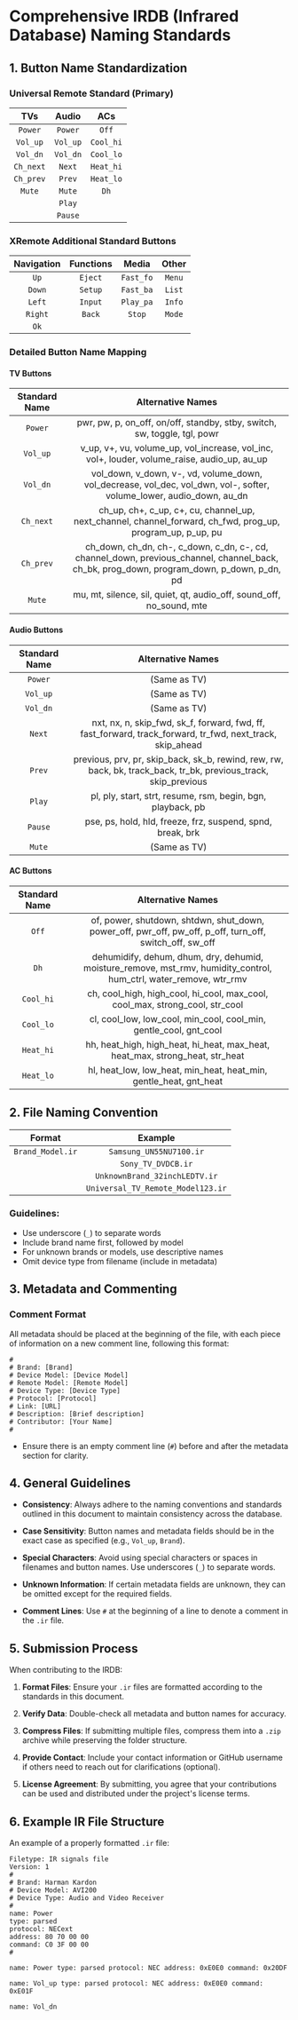 # Comprehensive IRDB (Infrared Database) Naming Standards

## 1. Button Name Standardization

### Universal Remote Standard (Primary)

|     TVs     |   Audio   |     ACs     |
|:-----------:|:---------:|:-----------:|
|   `Power`   |  `Power`  |    `Off`    |
|  `Vol_up`   | `Vol_up`  | `Cool_hi`   |
|  `Vol_dn`   | `Vol_dn`  | `Cool_lo`   |
| `Ch_next`   |  `Next`   | `Heat_hi`   |
| `Ch_prev`   |  `Prev`   | `Heat_lo`   |
|   `Mute`    |  `Mute`   |    `Dh`     |
|             |  `Play`   |             |
|             |  `Pause`  |             |

### XRemote Additional Standard Buttons

| Navigation | Functions |   Media   |  Other  |
|:----------:|:---------:|:---------:|:-------:|
|    `Up`    |  `Eject`  | `Fast_fo` | `Menu`  |
|   `Down`   |  `Setup`  | `Fast_ba` | `List`  |
|   `Left`   |  `Input`  | `Play_pa` | `Info`  |
|  `Right`   |  `Back`   |  `Stop`   | `Mode`  |
|    `Ok`    |           |           |         |

### Detailed Button Name Mapping

#### TV Buttons

| Standard Name |        Alternative Names         |
|:-------------:|:--------------------------------:|
|    `Power`    | pwr, pw, p, on_off, on/off, standby, stby, switch, sw, toggle, tgl, powr |
|   `Vol_up`    | v_up, v+, vu, volume_up, vol_increase, vol_inc, vol+, louder, volume_raise, audio_up, au_up |
|   `Vol_dn`    | vol_down, v_down, v-, vd, volume_down, vol_decrease, vol_dec, vol_dwn, vol-, softer, volume_lower, audio_down, au_dn |
|  `Ch_next`    | ch_up, ch+, c_up, c+, cu, channel_up, next_channel, channel_forward, ch_fwd, prog_up, program_up, p_up, pu |
|  `Ch_prev`    | ch_down, ch_dn, ch-, c_down, c_dn, c-, cd, channel_down, previous_channel, channel_back, ch_bk, prog_down, program_down, p_down, p_dn, pd |
|    `Mute`     | mu, mt, silence, sil, quiet, qt, audio_off, sound_off, no_sound, mte |

#### Audio Buttons

| Standard Name |        Alternative Names         |
|:-------------:|:--------------------------------:|
|    `Power`    | (Same as TV) |
|   `Vol_up`    | (Same as TV) |
|   `Vol_dn`    | (Same as TV) |
|    `Next`     | nxt, nx, n, skip_fwd, sk_f, forward, fwd, ff, fast_forward, track_forward, tr_fwd, next_track, skip_ahead |
|    `Prev`     | previous, prv, pr, skip_back, sk_b, rewind, rew, rw, back, bk, track_back, tr_bk, previous_track, skip_previous |
|    `Play`     | pl, ply, start, strt, resume, rsm, begin, bgn, playback, pb |
|    `Pause`    | pse, ps, hold, hld, freeze, frz, suspend, spnd, break, brk |
|    `Mute`     | (Same as TV) |

#### AC Buttons

| Standard Name |        Alternative Names         |
|:-------------:|:--------------------------------:|
|     `Off`     | of, power, shutdown, shtdwn, shut_down, power_off, pwr_off, pw_off, p_off, turn_off, switch_off, sw_off |
|     `Dh`      | dehumidify, dehum, dhum, dry, dehumid, moisture_remove, mst_rmv, humidity_control, hum_ctrl, water_remove, wtr_rmv |
|  `Cool_hi`    | ch, cool_high, high_cool, hi_cool, max_cool, cool_max, strong_cool, str_cool |
|  `Cool_lo`    | cl, cool_low, low_cool, min_cool, cool_min, gentle_cool, gnt_cool |
|  `Heat_hi`    | hh, heat_high, high_heat, hi_heat, max_heat, heat_max, strong_heat, str_heat |
|  `Heat_lo`    | hl, heat_low, low_heat, min_heat, heat_min, gentle_heat, gnt_heat |

## 2. File Naming Convention

|       Format       |           Example           |
|:------------------:|:---------------------------:|
| `Brand_Model.ir`   | `Samsung_UN55NU7100.ir`     |
|                    | `Sony_TV_DVDCB.ir`          |
|                    | `UnknownBrand_32inchLEDTV.ir` |
|                    | `Universal_TV_Remote_Model123.ir` |

### Guidelines:

- Use underscore (`_`) to separate words
- Include brand name first, followed by model
- For unknown brands or models, use descriptive names
- Omit device type from filename (include in metadata)

## 3. Metadata and Commenting

### Comment Format

All metadata should be placed at the beginning of the file, with each piece of information on a new comment line, following this format:
```
#
# Brand: [Brand]
# Device Model: [Device Model]
# Remote Model: [Remote Model]
# Device Type: [Device Type]
# Protocol: [Protocol]
# Link: [URL]
# Description: [Brief description]
# Contributor: [Your Name]
#
```

- Ensure there is an empty comment line (`#`) before and after the metadata section for clarity.

## 4. General Guidelines

- **Consistency**: Always adhere to the naming conventions and standards outlined in this document to maintain consistency across the database.

- **Case Sensitivity**: Button names and metadata fields should be in the exact case as specified (e.g., `Vol_up`, `Brand`).

- **Special Characters**: Avoid using special characters or spaces in filenames and button names. Use underscores (`_`) to separate words.

- **Unknown Information**: If certain metadata fields are unknown, they can be omitted except for the required fields.

- **Comment Lines**: Use `#` at the beginning of a line to denote a comment in the `.ir` file.

## 5. Submission Process

When contributing to the IRDB:

1. **Format Files**: Ensure your `.ir` files are formatted according to the standards in this document.

2. **Verify Data**: Double-check all metadata and button names for accuracy.

3. **Compress Files**: If submitting multiple files, compress them into a `.zip` archive while preserving the folder structure.

4. **Provide Contact**: Include your contact information or GitHub username if others need to reach out for clarifications (optional).

5. **License Agreement**: By submitting, you agree that your contributions can be used and distributed under the project's license terms.

## 6. Example IR File Structure

An example of a properly formatted `.ir` file:
```
Filetype: IR signals file
Version: 1
#
# Brand: Harman Kardon
# Device Model: AVI200
# Device Type: Audio and Video Receiver
#
name: Power
type: parsed
protocol: NECext
address: 80 70 00 00
command: C0 3F 00 00
#

name: Power type: parsed protocol: NEC address: 0xE0E0 command: 0x20DF

name: Vol_up type: parsed protocol: NEC address: 0xE0E0 command: 0xE01F

name: Vol_dn
```

